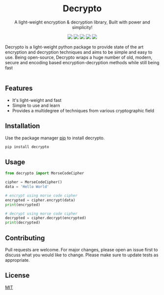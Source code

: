 <h1 align="center">Decrypto</h1>
<p align="center">A light-weight encryption & decryption library, Built with power and simplicity!</p>
<p align="center">
  <img src='https://img.shields.io/github/issues/pyGuru123/Decrypto?logo=github'>
  <img src='https://img.shields.io/github/stars/pyGuru123/Decrypto?style=social'>
  <img src='https://img.shields.io/github/forks/pyGuru123/Decrypto?style=social&logo=git'>
  <img src='https://img.shields.io/badge/License-MIT-brightgreen'>
  <img src='https://img.shields.io/maintenance/yes/2021'>
</p>

<p>
    Decrypto is a light-weight python package to provide state of the art encryption and decryption techniques and aims to be simple and easy to use. Being open-source, Decrypto wraps a huge number of old, modern, secure and encoding based encryption-decryption methods while still being fast<br><br>
</p>

<h2>Features</h2>
<ul>
    <li>It's light-weight and fast</li>
    <li>Simple to use and learn</li>
    <li>Provides a multidegree of techniques from various cryptographic field</li>
</ul>

## Installation

Use the package manager [pip](https://pip.pypa.io/en/stable/) to install decrypto.

```bash
pip install decrypto
```

## Usage

```python
from decrypto import MorseCodeCipher

cipher = MorseCodeCipher()
data = 'Hello World'

# encrypt using morse code cipher
encrypted = cipher.encrypt(data)
print(encrypted)

# decrypt using morse code cipher
decrypted = cipher.decrypt(encrypted)
print(decrypted)
```

## Contributing
Pull requests are welcome. For major changes, please open an issue first to discuss what you would like to change.
Please make sure to update tests as appropriate.

## License
[MIT](https://choosealicense.com/licenses/mit/)

